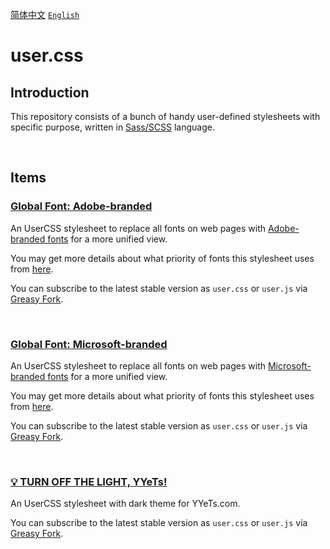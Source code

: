 [<kbd>简体中文</kbd>](https://github.com/francis-zhao/user.css#readme "读我")
[<kbd>`English`</kbd>](https://github.com/francis-zhao/user.css/blob/master/README.EN.md "Readme")

# user.css

## Introduction

This repository consists of a bunch of handy user-defined stylesheets with specific purpose, written in [Sass/SCSS](https://sass-lang.com/ "Sass: Syntactically Awesome Style Sheets") language.

<br>

## Items

### [Global Font: Adobe-branded](https://github.com/francis-zhao/user.css/tree/master/global-font-adobe)

An UserCSS stylesheet to replace all fonts on web pages with [Adobe-branded fonts](https://github.com/francis-zhao/user.css/wiki/Font-stack#adobe_fonts) for a more unified view.

You may get more details about what priority of fonts this stylesheet uses from [here](https://github.com/francis-zhao/user.css/wiki/Priority-of-global-fonts).

You can subscribe to the latest stable version as `user.css` or `user.js` via [Greasy Fork](https://greasyfork.org/scripts/419362 "Greasy Fork").

<br>

### [Global Font: Microsoft-branded](https://github.com/francis-zhao/user.css/tree/master/global-font-microsoft)

An UserCSS stylesheet to replace all fonts on web pages with [Microsoft-branded fonts](https://github.com/francis-zhao/user.css/wiki/Font-stack#msft_fonts) for a more unified view.

You may get more details about what priority of fonts this stylesheet uses from [here](https://github.com/francis-zhao/user.css/wiki/Priority-of-global-fonts).

You can subscribe to the latest stable version as `user.css` or `user.js` via [Greasy Fork](https://greasyfork.org/scripts/419363 "Greasy Fork").

<br>

### [💡 TURN OFF THE LIGHT, YYeTs!](https://github.com/francis-zhao/user.css/tree/master/theme-yyets-dark)

An UserCSS stylesheet with dark theme for YYeTs.com.

You can subscribe to the latest stable version as `user.css` or `user.js` via [Greasy Fork](https://greasyfork.org/scripts/419366 "Greasy Fork").

<br>
